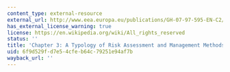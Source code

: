 ```yaml
---
content_type: external-resource
external_url: http://www.eea.europa.eu/publications/GH-07-97-595-EN-C2/chapter3h.html
has_external_license_warning: true
license: https://en.wikipedia.org/wiki/All_rights_reserved
status: ''
title: 'Chapter 3: A Typology of Risk Assessment and Management Methods'
uid: 6f9d529f-d7e5-4cfe-b64c-79251e94af7b
wayback_url: ''
---
```

